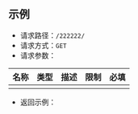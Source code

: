 

示例
-------------------------------------------

- 请求路径：`/222222/`
- 请求方式：`GET`
- 请求参数：

| 名称 | 类型 | 描述 | 限制 | 必填 |
| ---- | ---- | ---- | ---- | ---- |
|      |      |      |      |      |

- 返回示例：

```json

```

